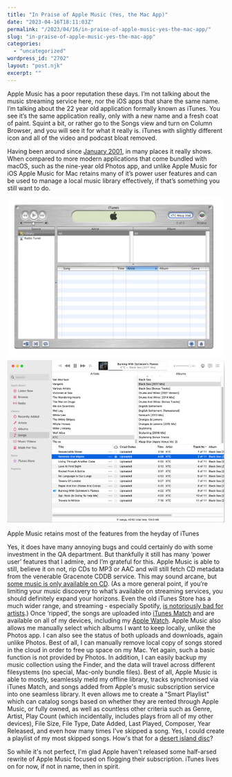 ```yaml
---
title: "In Praise of Apple Music (Yes, the Mac App)"
date: "2023-04-16T18:11:03Z"
permalink: "/2023/04/16/in-praise-of-apple-music-yes-the-mac-app/"
slug: "in-praise-of-apple-music-yes-the-mac-app"
categories:
  - "uncategorized"
wordpress_id: "2702"
layout: "post.njk"
excerpt: ""
---
```


Apple Music has a poor reputation these days. I’m not talking about the music streaming service here, nor the iOS apps that share the same name. I’m talking about the 22 year old application formally known as iTunes. You see it’s the same application really, only with a new name and a fresh coat of paint. Squint a bit, or rather go to the Songs view and turn on Column Browser, and you will see it for what it really is. iTunes with slightly different icon and all of the video and podcast bloat removed.

  
Having been around since [January 2001](https://youtu.be/_5-BIPybAOI?t=3193), in many places it really shows. When compared to more modern applications that come bundled with macOS, such as the nine-year old Photos app, and unlike Apple Music for iOS Apple Music for Mac retains many of it’s power user features and can be used to manage a local music library effectively, if that’s something you still want to do.

![](/wp-content/uploads/2023/04/itunes1.png)![](/wp-content/uploads/2023/04/ituneslatest.png)

Apple Music retains most of the features from the heyday of iTunes

Yes, it does have many annoying bugs and could certainly do with some investment in the QA department. But thankfully it still has many ‘power user’ features that I admire, and I’m grateful for this. Apple Music is able to still, believe it on not, rip CDs to MP3 or AAC and will still fetch CD metadata from the venerable Gracenote CDDB service. This may sound arcane, but [some music is only available on CD](https://immersiveaudioalbum.com/the-surround-sound-series-xtc-5-1-surround-sound/). (As a more general point, if you’re limiting your music discovery to what’s available on streaming services, you should definitely expand your horizons. Even the old iTunes Store has a much wider range, and streaming - especially Spotify, [is notoriously bad for artists](https://jwillgoose.tumblr.com/post/675168562108858368/streaming-payment-rates-there-has-been-a-lot-of).) Once ‘ripped’, the songs are uploaded into [iTunes Match](https://support.apple.com/en-gb/HT204146) and are available on all of my devices, including my [Apple Watch](https://imarc.co.uk/2022/01/16/has-time-been-kind-to-the-apple-watch/). Apple Music also allows me manually select which albums I want to keep locally, unlike the Photos app. I can also see the status of both uploads and downloads, again unlike Photos. Best of all, I can manually remove local copy of songs stored in the cloud in order to free up space on my Mac. Yet again, such a basic function is not provided by Photos. In addition, I can easily backup my music collection using the Finder, and the data will travel across different filesystems (no special, Mac-only bundle files). Best of all, Apple Music is able to mostly, seamlessly meld my offline library, tracks synchronised via iTunes Match, and songs added from Apple's music subscription service into one seamless library. It even allows me to create a "Smart Playlist" which can catalog songs based on whether they are rented through Apple Music, or fully owned, as well as countless other criteria such as Genre, Artist, Play Count (which incidentally, includes plays from all of my other devices), File Size, File Type, Date Added, Last Played, Composer, Year Released, and even how many times I've skipped a song. Yes, I could create a playlist of my most skipped songs. How's that for a [desert island disc](https://en.wikipedia.org/wiki/Desert_Island_Discs)?

So while it's not perfect, I'm glad Apple haven't released some half-arsed rewrite of Apple Music focused on flogging their subscription. iTunes lives on for now, if not in name, then in spirit.
